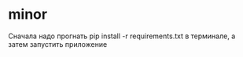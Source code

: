 # minor
Сначала надо прогнать pip install -r requirements.txt в терминале, а затем запустить приложение
